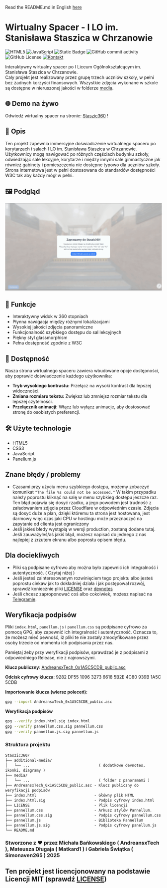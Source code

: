 Read the README.md in English <a href="./additional-media/README-en.md">here</a>

# Wirtualny Spacer - I LO im. Stanisława Staszica w Chrzanowie

![HTML5](https://img.shields.io/badge/html5-%23E34F26.svg?style=for-the-badge&logo=html5&logoColor=white)
![JavaScript](https://img.shields.io/badge/javascript-%23323330.svg?style=for-the-badge&logo=javascript&logoColor=%23F7DF1E)
![Static Badge](https://img.shields.io/badge/Panellum.js-%23ffa321?style=for-the-badge)
![GitHub commit activity](https://img.shields.io/github/commit-activity/t/AndreansxTech/Staszic360?style=for-the-badge&logo=github)
![GitHub License](https://img.shields.io/github/license/AndreansxTech/Staszic360?style=for-the-badge)
[![Kontakt](https://img.shields.io/badge/Kontakt-2CA5E0?style=for-the-badge&logo=telegram&logoColor=white)](https://t.me/Andrtexh)


Interaktywny wirtualny spacer po I Liceum Ogólnokształcącym im. Stanisława Staszica w Chrzanowie. </br>
Cały projekt jest realizowany przez grupę trzech uczniów szkoły, w pełni bez żadnych korzyści finansowych. Wszystkie zdjęcia wykonane w szkole są dostępne w nieruszonej jakości w folderze <a href="./media/">media</a>.

## 🌐 Demo na żywo

Odwiedź wirtualny spacer na stronie: [Staszic360](https://staszic-virtual-walk.pages.dev) !

## 📝 Opis

Ten projekt zapewnia immersyjne doświadczenie wirtualnego spaceru po korytarzach i salach I LO im. Stanisława Staszica w Chrzanowie. Użytkownicy mogą nawigować po różnych częściach budynku szkoły, odwiedzając sale lekcyjne, korytarze i między innymi sale gimnastyczne jak również gabinety i pomieszczenia nie dostępne typowo dla uczniów szkoły. Strona internetowa jest w pełni dostosowana do standardów dostępności W3C tak aby każdy mógł w pełni.

## 🖼️ Podgląd

![Podgląd Wirtualnego Spaceru](./additional-media/preview-gif2.gif)

## 🚀 Funkcje

- Interaktywny widok w 360 stopniach
- Płynna nawigacja między różnymi lokalizacjami
- Wysokiej jakości zdjęcia panoramiczne
- Funkcjonalność szybkiego dostępu do sal lekcyjnych
- Piękny styl glassmorphism
- Pełna dostępność zgodnie z W3C

## 🤝 Dostępność

Nasza strona wirtualnego spaceru zawiera wbudowane opcje dostępności, aby poprawić doświadczenie każdego użytkownika:

- **Tryb wysokiego kontrastu:** Przełącz na wysoki kontrast dla lepszej widoczności.
- **Zmiana rozmiaru tekstu:** Zwiększ lub zmniejsz rozmiar tekstu dla lepszej czytelności.
- **Przełącznik animacji:** Włącz lub wyłącz animacje, aby dostosować stronę do osobistych preferencji.

## 🛠️ Użyte technologie

- HTML5
- CSS3
- JavaScript
- Panellum.js 

## Znane błędy / problemy

- Czasami przy użyciu menu szybkiego dostępu, możemy zobaczyć komunikat ```"The file %s could not be accessed."``` W takim przypadku należy poprostu kliknąć na salę w menu szybkieg dostępu jeszcze raz. Ten błąd pojawia się dosyć rzadko, a jego powodem jest trudność z załadowaniem zdjęcia przez Cloudflare w odpowiednim czasie. Zdjęcia są dosyć duże a plan, dzięki któremu ta strona jest hostowana, jest darmowy więc czas jaki CPU w hostingu może przeznaczyć na zapytanie od clienta jest ograniczony
- Jeśli jakieś błedy wystąpią w wersji production, zostaną dodane tutaj. Jeśli zauważyłeś/aś jakiś błąd, możesz napisać do jednego z nas najlepiej z zrzutem ekranu albo poprostu opisem błędu.  

## Dla dociekliwych
- Pliki są podpisane cyfrowo aby można było zapewnić ich integralność i autentyczność. ( Czytaj niżej )
- Jeśli jesteś zainteresowanym rozwinięciem tego projektu albo jesteś poprostu ciekaw jak to dokładniej działa i jak postępował rozwój, sprawdź koniecznie pliki <a href="./LICENSE">LICENSE</a> oraz <a href="./additional-media/devnotes.md">devnotes</a>
- Jeśli chcesz zaproponować coś albo cokolwiek, możesz napisać na <a href="https://t.me/Andrtexh" target="_blank">Telegramie</a>.

## Weryfikacja podpisów

Pliki `index.html`, `panellum.js` i `panellum.css` są podpisane cyfrowo za pomocą GPG, aby zapewnić ich integralność i autentyczność. Oznacza to, że możesz mieć pewność, iż pliki te nie zostały zmodyfikowane przez osoby trzecie od momentu ich podpisania przez nas.</br>

Pamiętaj żeby przy weryfikacji podpisów, sprawdzać je z podpisami z odpowiedniego Release, nie z najnowszymi.

**Klucz publiczny**: [AndreansxTech_0x1A5C5CDB_public.asc](./AndreansxTech_0x1A5C5CDB_public.asc)

**Odcisk cyfrowy klucza**: 9282 DF55 1096 3273 6618  5B2E 4C80 939B 1A5C 5CDB

**Importowanie klucza (wiersz poleceń):**

```bash
gpg --import AndreansxTech_0x1A5C5CDB_public.asc
```
**Weryfikacja podpisów**
```bash
gpg --verify index.html.sig index.html
gpg --verify pannellum.css.sig pannellum.css
gpg --verify pannellum.js.sig pannellum.js
```
### Struktura projektu
```
Staszic360/
├── additional-media/
│   └── ...                               ( dodatkowe devnotes, ikonki, diagramy )
├── media/
│   └── ...                               ( folder z panoramami )
├── AndreansxTech_0x1A5C5CDB_public.asc - Klucz publiczny do weryfikacji podpisów
├── index.html                          - Główny plik HTML
├── index.html.sig                      - Podpis cyfrowy index.html
├── LICENSE                             - Plik licencji
├── pannellum.css                       - Arkusz stylów Pannellum.
├── pannellum.css.sig                   - Podpis cyfrowy pannellum.css
├── pannellum.js                        - Biblioteka Pannellum
├── pannellum.js.sig                    - Podpis cyfrowy panellum.js
└── README.md
```
### Stworzone z ❤️ przez Michała Bańkowskiego ( AndreansxTech ), Mateusza Długaja ( Matkard1 ) i Gabriela Świątka ( Simonaven265 ) 2025


## Ten projekt jest licencjonowany na podstawie **Licencji MIT** (sprawdź <a href="./LICENSE">LICENSE</a>)
